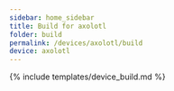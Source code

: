 ```yaml
---
sidebar: home_sidebar
title: Build for axolotl
folder: build
permalink: /devices/axolotl/build
device: axolotl
---
```

{% include templates/device_build.md %}
